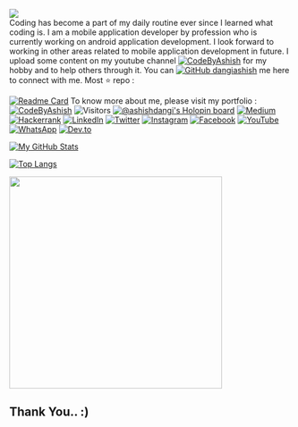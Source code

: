 <img src="https://raw.githubusercontent.com/DangiAshish/DangiAshish/main/IMG_20221022_123234.png"/><br/>
Coding has become a part of my daily routine ever since I learned what coding is. I am a mobile application developer by profession who is currently working on android application development. I look forward to working in other areas related to mobile application development in future.
I upload some content on my youtube channel [![CodeByAshish](https://img.shields.io/youtube/channel/subscribers/UCfkmMd-U1dJxsOurxkUp-tw?label=CodeByAshish&style=social)](https://www.youtube.com/codebyashish) for my hobby and to help others through it. You can [![GitHub dangiashish](https://img.shields.io/github/followers/dangiashish?label=follow&style=social)](https://github.com/dangiashish) me here to connect with me.
Most ⭐ repo : <br/>

[![Readme Card](https://github-readme-stats.vercel.app/api/pin/?username=dangiashish&repo=Birthday-Wish-App)](https://github.com/dangiashish/Birthday-Wish-App)
To know more about me, please visit my portfolio :
[![CodeByAshish](https://img.shields.io/badge/Visit%20🌐%20CodeByAshish.in-ffffff?style=for-the-badge&logo=website&logoColor=white)](https://codebyashish.netlify.app)
![Visitors](https://visitor-badge.glitch.me/badge?page_id=dangiashish&left_color=gray&right_color=blue)
[![@ashishdangi's Holopin board](https://holopin.me/ashishdangi)](https://holopin.io/@ashishdangi)
[![Medium](https://img.shields.io/badge/Medium-12100E?style=for-the-badge&logo=medium&logoColor=white)](https://medium.com/@ashishdangi)
[![Hackerrank](https://img.shields.io/badge/-Hackerrank-2EC866?style=for-the-badge&logo=HackerRank&logoColor=white)](https://www.hackerrank.com/ashishdangi96?tab=topactivity)
[![LinkedIn](https://img.shields.io/badge/linkedin-%230077B5.svg?style=for-the-badge&logo=linkedin&logoColor=white)](https://www.linkedin.com/in/ashishkumardangi/)
[![Twitter](https://img.shields.io/badge/Twitter-%231DA1F2.svg?style=for-the-badge&logo=Twitter&logoColor=white)](https://twitter.com/ashishdangi369)
[![Instagram](https://img.shields.io/badge/Instagram-%23E4405F.svg?style=for-the-badge&logo=Instagram&logoColor=white)](https://instagram.com/coder.ashish)
[![Facebook](https://img.shields.io/badge/Facebook-%231877F2.svg?style=for-the-badge&logo=Facebook&logoColor=white)](https://facebook.com/beingashishdangi)
[![YouTube](https://img.shields.io/badge/YouTube-%23FF0000.svg?style=for-the-badge&logo=YouTube&logoColor=white)](https://www.youtube.com/codebyashish)
[![WhatsApp](https://img.shields.io/badge/WhatsApp-25D366?style=for-the-badge&logo=whatsapp&logoColor=white)](https://wa.me/+917424882348)
[![Dev.to](https://img.shields.io/badge/Dev.to-000000?style=for-the-badge&logo=dev.to&logoColor=white)](https://dev.to/ashishdangi)


[![My GitHub Stats](https://github-readme-stats.vercel.app/api?username=dangiashish&hide=issues&count_private=true&show_icons=true&theme=dark)](https://github.com/dangiashish/github-readme-stats)

[![Top Langs](https://github-readme-stats.vercel.app/api/top-langs/?username=dangiashish&layout=compact&theme=dark)](https://github.com/dangiashish/github-readme-stats)

<a href="https://github.com/DangiAshish/">
  <img align="center" src="https://github-readme-streak-stats.herokuapp.com/?user=dangiashish&theme=tokyonight&include_all_commits=true&count_private=true&show_icons=true&line_height=20&title_color=7A7ADB&icon_color=2200AE&text_color=D3D3D3&bg_color=0,000000,130C40" width="380"/>
</a>

## Thank You.. :)

<!--**DangiAshish/DangiAshish** is a ✨ _special_ ✨ repository because its `README.md` (this file) appears on your GitHub profile.

Here are some ideas to get you started:
- 🔭 I’m currently working on
- 🌱 I’m currently learning ...
- 👯 I’m looking to collaborate on ...
- 🤔 I’m looking for help with ...
- 💬 Ask me about ...
- 📫 How to reach me: ...
- 😄 Pronouns: ...
- ⚡ Fun fact: ...
-- New Thing
-->
